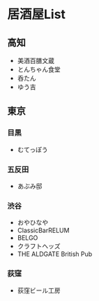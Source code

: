 # 居酒屋List
## 高知
* 美酒百膳文蔵
* とんちゃん食堂
* 呑たん
* ゆう吉

## 東京

### 目黒
* むてっぽう

### 五反田
* あぶみ邸

### 渋谷
* おやひなや
* ClassicBarRELUM
* BELGO
* クラフトヘッズ
* THE ALDGATE British Pub

### 荻窪
* 荻窪ビール工房
